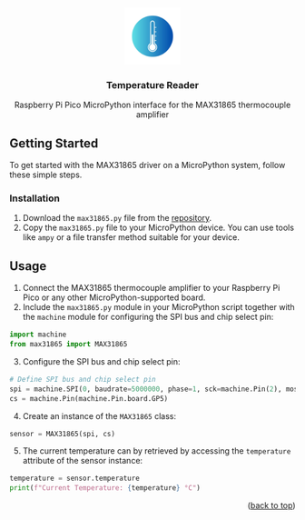 <a name="readme-top"></a>

<!-- PROJECT INTRO -->
<br>
<div align="center">
  <a href="https://github.com/aalbersJulia/temperature-reader">
    <img src="img/logo.png" alt="Logo" width="100" height="100">
  </a>

  <h3 align="center">Temperature Reader</h3>
  <p align="center">
    Raspberry Pi Pico MicroPython interface for the MAX31865 thermocouple amplifier <br/>
  </p>
</div>

<!-- GETTING STARTED -->
## Getting Started
To get started with the MAX31865 driver on a MicroPython system, follow these simple steps.

### Installation
1. Download the `max31865.py` file from the [repository](https://github.com/aalbersJulia/temperature-reader).
2. Copy the `max31865.py` file to your MicroPython device. You can use tools like `ampy` or a file transfer method suitable for your device. 

<!-- USAGE EXAMPLES -->
## Usage
1. Connect the MAX31865 thermocouple amplifier to your Raspberry Pi Pico or any other MicroPython-supported board.
2. Include the `max31865.py` module in your MicroPython script together with the `machine` module for configuring the SPI bus and chip select pin:
```python
import machine
from max31865 import MAX31865
```
3. Configure the SPI bus and chip select pin:
```python
# Define SPI bus and chip select pin
spi = machine.SPI(0, baudrate=5000000, phase=1, sck=machine.Pin(2), mosi=machine.Pin(3), miso=machine.Pin(4))
cs = machine.Pin(machine.Pin.board.GP5)
```
4. Create an instance of the `MAX31865` class:
```python
sensor = MAX31865(spi, cs)
```
5. The current temperature can by retrieved by accessing the `temperature` attribute of the sensor instance: 
```python
temperature = sensor.temperature
print(f"Current Temperature: {temperature} °C")
```

<p align="right">(<a href="#readme-top">back to top</a>)</p>